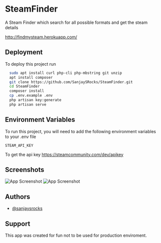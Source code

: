 # SteamFinder
A Steam Finder which search for all possible formats and get the steam details

http://findmysteam.herokuapp.com/
## Deployment

To deploy this project run

```bash
  sudo apt install curl php-cli php-mbstring git unzip
  apt install composer
  git clone https://github.com/SanjaySRocks/SteamFinder.git
  cd SteamFinder
  composer install
  cp .env.example .env
  php artisan key:generate
  php artisan serve
```

  
## Environment Variables

To run this project, you will need to add the following environment variables to your .env file

`STEAM_API_KEY`

To get the api key https://steamcommunity.com/dev/apikey


## Screenshots

![App Screenshot](https://github.com/SanjaySRocks/SteamFinder/screenshot/s1.png)
![App Screenshot](https://github.com/SanjaySRocks/SteamFinder/screenshot/s2.png)
  


## Authors

- [@sanjaysrocks](https://www.github.com/sanjaysrocks)

  
## Support

This app was created for fun not to be used for production enviroment.
  
